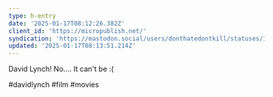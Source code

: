 ```yaml
---
type: h-entry
date: '2025-01-17T08:12:26.382Z'
client_id: 'https://micropublish.net/'
syndication: 'https://mastodon.social/users/donthatedontkill/statuses/113842691692992293'
updated: '2025-01-17T08:13:51.214Z'
---
```

David Lynch! No.... It can't be :(

#davidlynch #film #movies

